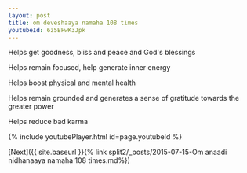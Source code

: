 ```yaml
---
layout: post
title: om deveshaaya namaha 108 times
youtubeId: 6z5BFwK3Jpk
---
```

 
 
Helps get goodness, bliss and peace and God's blessings
 
Helps remain focused, help generate inner energy 
 
Helps boost physical and mental health 
 
Helps remain grounded and generates a sense of gratitude towards the greater power 
 
Helps reduce bad karma
 
 
 
 


{% include youtubePlayer.html id=page.youtubeId %}
 
[Next]({{ site.baseurl }}{% link  split2/_posts/2015-07-15-Om anaadi nidhanaaya namaha  108 times.md%})
 
